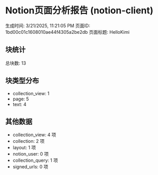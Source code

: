 
# Notion页面分析报告 (notion-client)
生成时间: 3/21/2025, 11:21:05 PM
页面ID: 1bd00c01c1608010ae44f4305a2be2db
页面标题: HelloKimi

## 块统计
总块数: 13

## 块类型分布
- collection_view: 1
- page: 5
- text: 4

## 其他数据
- collection_view: 4 项
- collection: 2 项
- layout: 1 项
- notion_user: 0 项
- collection_query: 1 项
- signed_urls: 0 项
      
